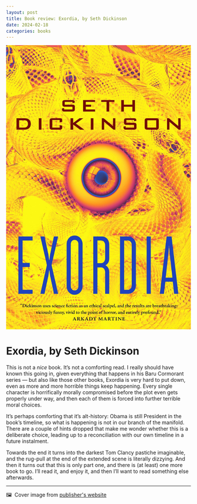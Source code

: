```yaml
---
layout: post
title: Book review: Exordia, by Seth Dickinson
date: 2024-02-18
categories: books 
---
```


![Cover image for book](/images/exordia-cover.jpeg)

# Exordia, by Seth Dickinson

This is not a *nice* book. It’s not a comforting read. I really should have known this going in, given everything that happens in his Baru Cormorant series — but also like those other books, Exordia is very hard to put down, even as more and more horrible things keep happening. Every single character is horrifically morally compromised before the plot even gets properly under way, and then each of them is forced into further terrible moral choices. 

It’s perhaps comforting that it’s alt-history: Obama is still President in the book’s timeline, so what is happening is not in our branch of the manifold. There are a couple of hints dropped that make me wonder whether this is a deliberate choice, leading up to a reconciliation with our own timeline in a future instalment. 

Towards the end it turns into the darkest Tom Clancy pastiche imaginable, and the rug-pull at the end of the extended scene is literally dizzying. And then it turns out that this is only part one, and there is (at least) one more book to go. I’ll read it, and enjoy it, and then I’ll want to read something else afterwards. 

***

🖼️  Cover image from [publisher's website](https://us.macmillan.com/books/9781250233011/exordia)